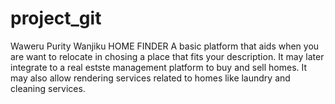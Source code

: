 # project_git
Waweru Purity Wanjiku
HOME FINDER 
A basic platform that aids when you are want to relocate in chosing a place that fits your description.
It may later integrate to a real estste management platform to buy and sell homes.
It may also allow rendering services related to homes like laundry and cleaning services.